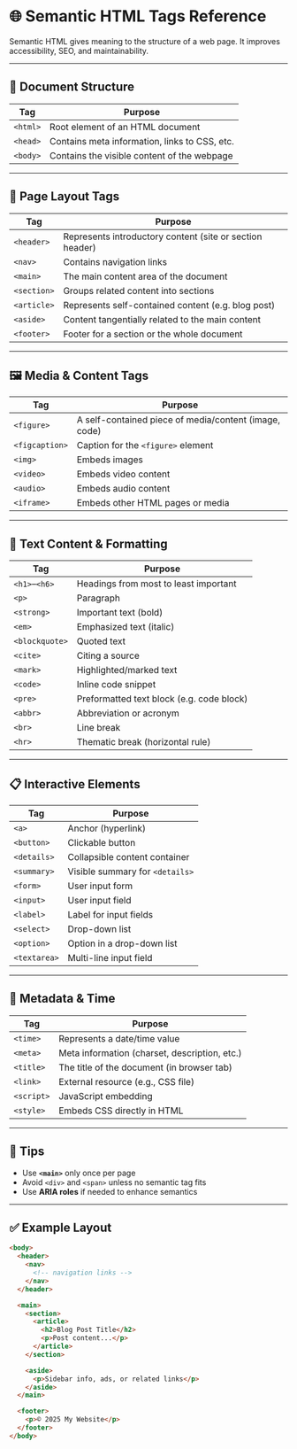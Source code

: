 # 🌐 Semantic HTML Tags Reference

Semantic HTML gives meaning to the structure of a web page. It improves accessibility, SEO, and maintainability.

---

## 📌 Document Structure

| Tag        | Purpose                                                   |
|------------|-----------------------------------------------------------|
| `<html>`   | Root element of an HTML document                          |
| `<head>`   | Contains meta information, links to CSS, etc.             |
| `<body>`   | Contains the visible content of the webpage               |

---

## 📑 Page Layout Tags

| Tag        | Purpose                                                   |
|------------|-----------------------------------------------------------|
| `<header>` | Represents introductory content (site or section header)  |
| `<nav>`    | Contains navigation links                                 |
| `<main>`   | The main content area of the document                     |
| `<section>`| Groups related content into sections                      |
| `<article>`| Represents self-contained content (e.g. blog post)        |
| `<aside>`  | Content tangentially related to the main content          |
| `<footer>` | Footer for a section or the whole document                |

---

## 🖼️ Media & Content Tags

| Tag           | Purpose                                                  |
|---------------|----------------------------------------------------------|
| `<figure>`     | A self-contained piece of media/content (image, code)   |
| `<figcaption>` | Caption for the `<figure>` element                      |
| `<img>`        | Embeds images                                            |
| `<video>`      | Embeds video content                                     |
| `<audio>`      | Embeds audio content                                     |
| `<iframe>`     | Embeds other HTML pages or media                         |

---

## 📝 Text Content & Formatting

| Tag        | Purpose                                                   |
|------------|-----------------------------------------------------------|
| `<h1>`–`<h6>` | Headings from most to least important                   |
| `<p>`      | Paragraph                                                  |
| `<strong>` | Important text (bold)                                     |
| `<em>`     | Emphasized text (italic)                                  |
| `<blockquote>`| Quoted text                                             |
| `<cite>`   | Citing a source                                            |
| `<mark>`   | Highlighted/marked text                                   |
| `<code>`   | Inline code snippet                                       |
| `<pre>`    | Preformatted text block (e.g. code block)                 |
| `<abbr>`   | Abbreviation or acronym                                   |
| `<br>`     | Line break                                                |
| `<hr>`     | Thematic break (horizontal rule)                          |

---

## 📋 Interactive Elements

| Tag         | Purpose                                                  |
|-------------|----------------------------------------------------------|
| `<a>`       | Anchor (hyperlink)                                       |
| `<button>`  | Clickable button                                         |
| `<details>` | Collapsible content container                            |
| `<summary>` | Visible summary for `<details>`                          |
| `<form>`    | User input form                                          |
| `<input>`   | User input field                                         |
| `<label>`   | Label for input fields                                   |
| `<select>`  | Drop-down list                                           |
| `<option>`  | Option in a drop-down list                               |
| `<textarea>`| Multi-line input field                                   |

---

## 📆 Metadata & Time

| Tag       | Purpose                                                     |
|-----------|-------------------------------------------------------------|
| `<time>`  | Represents a date/time value                                |
| `<meta>`  | Meta information (charset, description, etc.)               |
| `<title>` | The title of the document (in browser tab)                  |
| `<link>`  | External resource (e.g., CSS file)                          |
| `<script>`| JavaScript embedding                                        |
| `<style>` | Embeds CSS directly in HTML                                 |

---

## 🧠 Tips

- Use **`<main>`** only once per page
- Avoid `<div>` and `<span>` unless no semantic tag fits
- Use **ARIA roles** if needed to enhance semantics

---

## ✅ Example Layout

```html
<body>
  <header>
    <nav>
      <!-- navigation links -->
    </nav>
  </header>

  <main>
    <section>
      <article>
        <h2>Blog Post Title</h2>
        <p>Post content...</p>
      </article>
    </section>

    <aside>
      <p>Sidebar info, ads, or related links</p>
    </aside>
  </main>

  <footer>
    <p>© 2025 My Website</p>
  </footer>
</body>
